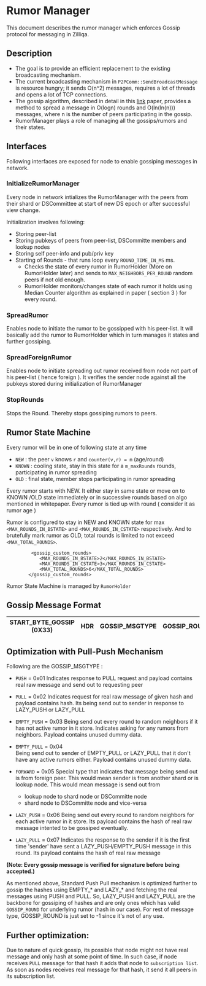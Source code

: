 # Rumor Manager

This document describes the rumor manager which enforces Gossip protocol for messaging in Zilliqa.


## Description

- The goal is to provide an efficient replacement to the existing broadcasting mechanism.
- The current broadcasting mechanism in `P2PComm::SendBroadcastMessage` is resource hungry; it sends O(n^2) messages, requires a lot of threads and opens a lot of TCP connections.
- The gossip algorithm, described in detail in this [link](https://zoo.cs.yale.edu/classes/cs426/2013/bib/karp00randomized.pdf) paper, provides a method to spread a message in O(logn) rounds and O(ln(ln(n))) messages,
where n is the number of peers participating in the gossip.
- RumorManager plays a role of managing all the gossips/rumors and their states.

## Interfaces

Following interfaces are exposed for node to enable gossiping messages in network.

### InitializeRumorManager

Every node in network intializes the RumorManager with the peers from their shard or DSCommittee at start of new DS epoch or after successful view change.

Initialization involves following: 
- Storing peer-list 
- Storing pubkeys of peers from peer-list, DSCommitte members and lookup nodes
- Storing self peer-info and pub/priv key
- Starting of Rounds - that runs loop every `ROUND_TIME_IN_MS` ms.
	- Checks the state of every rumor in RumorHolder (More on RumorHolder later) and sends to `MAX_NEIGHBORS_PER_ROUND` random peers if not old enough.
	- RumorHolder monitors/changes state of each rumor it holds using Median Counter algorithm as explained in paper ( section 3 ) for every round.

### SpreadRumor

Enables node to initiate the rumor to be gossipped with his peer-list. It will basically add the rumor to RumorHolder which in turn manages it states and further gossiping.
		
### SpreadForeignRumor

Enables node to initiate spreading out rumor received from node not part of his peer-list ( hence foreign ).
It verifies the sender node against all the pubkeys stored during initialization of RumorManager

### StopRounds

Stops the Round. Thereby stops gossiping rumors to peers.
  
  
## Rumor State Machine

   Every rumor will be in one of following state at any time
	
   - `NEW` : the peer `v` knows `r` and `counter(v,r) = m` (age/round)
   - `KNOWN` : cooling state, stay in this state for a `m_maxRounds` rounds, participating in rumor spreading
   - `OLD` : final state, member stops participating in rumor spreading
	
   Every rumor starts with NEW. It either stay in same state or move on to KNOWN /OLD state immediately or in successive rounds based on algo mentioned in whitepaper.
Every rumor is tied up with round ( consider it as rumor age )
	
Rumor is configured to stay in NEW and KNOWN state for max `<MAX_ROUNDS_IN_BSTATE>` and `<MAX_ROUNDS_IN_CSTATE>` respectively.
And to brutefully mark rumor as OLD, total rounds is limited to not exceed `<MAX_TOTAL_ROUNDS>`.
```
	     <gossip_custom_rounds>
            <MAX_ROUNDS_IN_BSTATE>2</MAX_ROUNDS_IN_BSTATE>
            <MAX_ROUNDS_IN_CSTATE>3</MAX_ROUNDS_IN_CSTATE>
            <MAX_TOTAL_ROUNDS>6</MAX_TOTAL_ROUNDS>
        </gossip_custom_rounds>
```

Rumor State Machine is managed by `RumorHolder`

## Gossip Message Format

| START_BYTE_GOSSIP (0X33) | HDR | GOSSIP_MSGTYPE | GOSSIP_ROUND | GOSSIP_SNDR_PORT | PUB_KEY_SIZE | SIGNATURE | Payload Message |
|--------------------------|-----|----------------|--------------|------------------|--------------|-----------|-----------------|

## Optimization with Pull-Push Mechanism

Following are the GOSSIP_MSGTYPE :

- `PUSH` = 0x01
		Indicates response to PULL request and payload contains real raw message and send out to requesting peer

- `PULL` = 0x02
		Indicates request for real raw message of given hash and payload contains hash. Its being send out to sender in response to LAZY_PUSH or LAZY_PULL

- `EMPTY_PUSH` = 0x03
		Being send out every round to random neighbors if it has not active rumor in it store. Indicates asking for any rumors from neighbors. Payload contains unused dummy data.

- `EMPTY_PULL` = 0x04	
		Being send out to sender of EMPTY_PULL or LAZY_PULL that it don't have any active rumors either. Payload contains unused dummy data.

- `FORWARD` = 0x05
		Special type that indicates that message being send out is from foreign peer. This would mean sender is from another shard or is lookup node.
	This would mean message is send out from 
	- 	lookup node to shard node or DSCommitte node
	-	shard node to DSCommitte node and vice-versa
			
- `LAZY_PUSH` = 0x06
		Being send out every round to random neighbors for each active rumor in it store. Its payload contains the hash of real raw message intented to be gossiped eventually.

- `LAZY_PULL` = 0x07
		Indicates the response to the sender if it is the first time 'sender' have sent a LAZY_PUSH/EMPTY_PUSH message in this round. Its payload contains the hash of real raw message
	
**(Note: Every gossip message is verified for signature before being accepted.)**
	
As mentioned above, Standard Push Pull mechanism is optimized further to gossip the hashes using EMPTY_* and LAZY_* and fetching the real messages using PUSH and PULL. 
So, LAZY_PUSH and LAZY_PULL are the backbone for gossiping of hashes and are only ones which has valid `GOSSIP_ROUND` for underlying rumor (hash in our case).
For rest of message type, GOSSIP_ROUND is just set to -1 since it's not of any use.


## Further optimization:

Due to nature of quick gossip, its possible that node might not have real message and only hash at some point of time. In such case, if node receives `PULL` message for that hash it adds that node to `subscription list`. As soon as nodes receives real message for that hash, it send it all peers in its subscription list.
